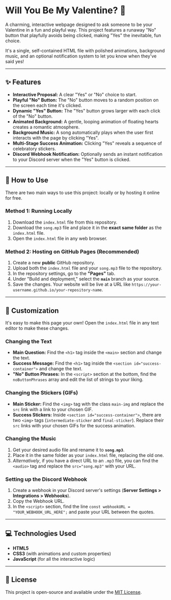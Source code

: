 # Will You Be My Valentine? 💌

A charming, interactive webpage designed to ask someone to be your Valentine in a fun and playful way. This project features a runaway "No" button that playfully avoids being clicked, making "Yes" the inevitable, fun choice.

It's a single, self-contained HTML file with polished animations, background music, and an optional notification system to let you know when they've said yes!

---
## ✨ Features

* **Interactive Proposal:** A clear "Yes" or "No" choice to start.
* **Playful "No" Button:** The "No" button moves to a random position on the screen each time it's clicked.
* **Dynamic "Yes" Button:** The "Yes" button grows larger with each click of the "No" button.
* **Animated Background:** A gentle, looping animation of floating hearts creates a romantic atmosphere.
* **Background Music:** A song automatically plays when the user first interacts with the page by clicking "Yes".
* **Multi-Stage Success Animation:** Clicking "Yes" reveals a sequence of celebratory stickers.
* **Discord Webhook Notification:** Optionally sends an instant notification to your Discord server when the "Yes" button is clicked.

---
## 🚀 How to Use

There are two main ways to use this project: locally or by hosting it online for free.

### Method 1: Running Locally

1.  Download the `index.html` file from this repository.
2.  Download the `song.mp3` file and place it in the **exact same folder** as the `index.html` file.
3.  Open the `index.html` file in any web browser.

### Method 2: Hosting on GitHub Pages (Recommended)

1.  Create a new **public** GitHub repository.
2.  Upload both the `index.html` file and your `song.mp3` file to the repository.
3.  In the repository settings, go to the **"Pages"** tab.
4.  Under "Build and deployment," select the **`main`** branch as your source.
5.  Save the changes. Your website will be live at a URL like `https://your-username.github.io/your-repository-name`.

---
## 🔧 Customization

It's easy to make this page your own! Open the `index.html` file in any text editor to make these changes.

### Changing the Text

* **Main Question:** Find the `<h1>` tag inside the `<main>` section and change the text.
* **Success Message:** Find the `<h1>` tag inside the `<section id="success-container">` and change the text.
* **"No" Button Phrases:** In the `<script>` section at the bottom, find the `noButtonPhrases` array and edit the list of strings to your liking.

### Changing the Stickers (GIFs)

* **Main Sticker:** Find the `<img>` tag with the class `main-img` and replace the `src` link with a link to your chosen GIF.
* **Success Stickers:** Inside `<section id="success-container">`, there are two `<img>` tags (`intermediate-sticker` and `final-sticker`). Replace their `src` links with your chosen GIFs for the success animation.

### Changing the Music

1.  Get your desired audio file and rename it to **`song.mp3`**.
2.  Place it in the same folder as your `index.html` file, replacing the old one.
3.  *Alternatively*, if you have a direct URL to an `.mp3` file, you can find the `<audio>` tag and replace the `src="song.mp3"` with your URL.

### Setting up the Discord Webhook

1.  Create a webhook in your Discord server's settings (**Server Settings > Integrations > Webhooks**).
2.  Copy the Webhook URL.
3.  In the `<script>` section, find the line `const webhookURL = "YOUR_WEBHOOK_URL_HERE";` and paste your URL between the quotes.

---
## 💻 Technologies Used

* **HTML5**
* **CSS3** (with animations and custom properties)
* **JavaScript** (for all the interactive logic)

---
## 📜 License

This project is open-source and available under the [MIT License](LICENSE).
